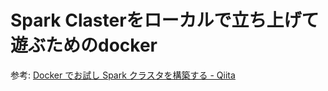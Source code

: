 # Spark Clasterをローカルで立ち上げて遊ぶためのdocker

参考:
[Docker でお試し Spark クラスタを構築する - Qiita](https://qiita.com/hoto17296/items/12366c9f9965ce28a780)

